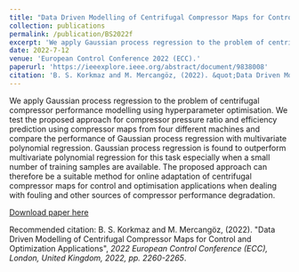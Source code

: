 ```yaml
---
title: "Data Driven Modelling of Centrifugal Compressor Maps for Control and Optimization Applications"
collection: publications
permalink: /publication/BS2022f
excerpt: 'We apply Gaussian process regression to the problem of centrifugal compressor performance modelling using hyperparameter optimisation.'
date: 2022-7-12
venue: 'European Control Conference 2022 (ECC).'
paperurl: 'https://ieeexplore.ieee.org/abstract/document/9838008'
citation: 'B. S. Korkmaz and M. Mercangöz, (2022). &quot;Data Driven Modelling of Centrifugal Compressor Maps for Control and Optimization Applications.&quot; <i>2022 European Control Conference (ECC), London, United Kingdom, 2022, pp. 2260-2265</i>.'
---
```

We apply Gaussian process regression to the problem of centrifugal compressor performance modelling using hyperparameter optimisation. We test the proposed approach for compressor pressure ratio and efficiency prediction using compressor maps from four different machines and compare the performance of Gaussian process regression with multivariate polynomial regression. Gaussian process regression is found to outperform multivariate polynomial regression for this task especially when a small number of training samples are available. The proposed approach can therefore be a suitable method for online adaptation of centrifugal compressor maps for control and optimisation applications when dealing with fouling and other sources of compressor performance degradation.

[Download paper here](https://ieeexplore.ieee.org/abstract/document/9838008)

Recommended citation: B. S. Korkmaz and M. Mercangöz, (2022). "Data Driven Modelling of Centrifugal Compressor Maps for Control and Optimization Applications", <i>2022 European Control Conference (ECC), London, United Kingdom, 2022, pp. 2260-2265</i>.